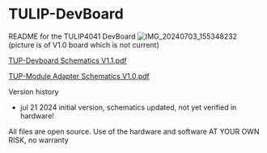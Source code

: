 # TULIP-DevBoard
README for the TULIP4041 DevBoard
![IMG_20240703_155348232](https://github.com/user-attachments/assets/22b03f3b-0087-44d5-83b5-ff748bcbdf11)
(picture is of V1.0 board which is not current)

[TUP-Devboard Schematics V1.1.pdf](https://github.com/user-attachments/files/16324529/TUP-Devboard.Schematics.V1.1.pdf)

[TUP-Module Adapter Schematics V1.0.pdf](https://github.com/user-attachments/files/16324675/TUP-Module.Adapter.Schematics.V1.0.pdf)

Version history

- jul 21 2024    initial version, schematics updated, not yet verified in hardware!




All files are open source. Use of the hardware and software AT YOUR OWN RISK, no warranty
